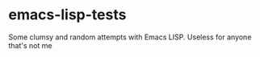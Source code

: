 # emacs-lisp-tests
Some clumsy and random attempts with Emacs LISP. Useless for anyone that's not me
